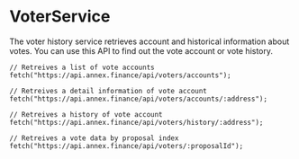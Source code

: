# VoterService

The voter history service retrieves account and historical information about votes. You can use this API to find out the vote account or vote history.

```text
// Retreives a list of vote accounts
fetch("https://api.annex.finance/api/voters/accounts");

// Retreives a detail information of vote account
fetch("https://api.annex.finance/api/voters/accounts/:address");

// Retreives a history of vote account
fetch("https://api.annex.finance/api/voters/history/:address");

// Retreives a vote data by proposal index
fetch("https://api.annex.finance/api/voters/:proposalId");
```



